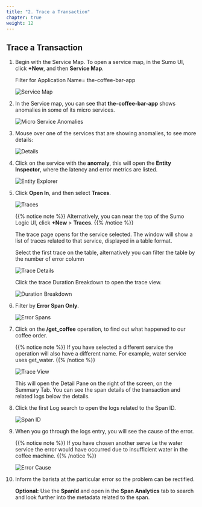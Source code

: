```yaml
---
title: "2. Trace a Transaction"
chapter: true
weight: 12
---
```


## Trace a Transaction

1. Begin with the Service Map. To open a service map, in the Sumo UI, click **+New**, and then **Service Map**.

    Filter for Application Name= the-coffee-bar-app

    ![Service Map](/images/lab-monitoring/lab2-appname.png)


2. In the Service map, you can see that **the-coffee-bar-app** shows anomalies in some of its micro services. 

    ![Micro Service Anomalies](/images/lab-monitoring/lab2-anomalies-coffeesvc.png)

3. Mouse over one of the services that are showing anomalies, to see more details:

    ![Details](/images/lab-monitoring/lab2-anomalies-details.png)

4. Click on the service with the **anomaly**, this will open the **Entity Inspector**, where the latency and error metrics are listed.

    ![Entity Explorer](/images/lab-monitoring/lab2-entity-explorer.png)

5. Click **Open In**, and then select **Traces**.

    ![Traces](/images/lab-monitoring/lab2-traces.png)

    {{% notice note %}}
  Alternatively, you can near the top of the Sumo Logic UI, click **+New** > **Traces**. 
  {{% /notice %}}

    The trace page opens for the service selected. The window will show a list of traces related to that service, displayed in a table format.

    Select the first trace on the table, alternatively you can filter the table by the number of error column 

    ![Trace Details](/images/lab-monitoring/lab2-trace-details.png)

    Click the trace Duration Breakdown to open the trace view.

    ![Duration Breakdown](/images/lab-monitoring/lab2-duration-breakdown.png)

6. Filter by **Error Span Only**.

    ![Error Spans](/images/lab-monitoring/lab2-error-spans.png)

7. Click on the **/get_coffee** operation, to find out what happened to our coffee order.

    {{% notice note %}}
  If you have selected a different service the operation will also have a different name. For example, water service uses get_water.
  {{% /notice %}}

    ![Trace View](/images/lab-monitoring/lab2-trace-view.png)

    This will open the Detail Pane on the right of the screen, on the Summary Tab. You can see the span details of the transaction and related logs below the details. 

8. Click the first Log search to open the logs related to the Span ID.

    ![Span ID](/images/lab-monitoring/lab2-spanid.png)
	
9. When you go through the logs entry, you will see the cause of the error.  

    {{% notice note %}}
  If you have chosen another serve i.e the water service the error would have occurred due to insufficient water in the coffee machine.
  {{% /notice %}}

    ![Error Cause](/images/lab-monitoring/lab2-error-cause.png)

10. Inform the barista at the particular error so the problem can be rectified.

	**Optional:** Use the **SpanId** and open in the **Span Analytics** tab to search and look further into the metadata related to the span.  